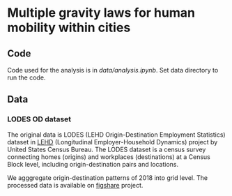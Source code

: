 # Multiple gravity laws for human mobility within cities
## Code
Code used for the analysis is in *data/analysis.ipynb*. Set data directory to run the code.

## Data
### LODES OD dataset

The original data is LODES (LEHD Origin-Destination Employment Statistics) dataset in [LEHD](https://lehd.ces.census.gov/) (Longitudinal Employer-Household Dynamics) project by United States Census Bureau. The LODES dataset is a census survey connecting homes (origins) and workplaces (destinations) at a Census Block level, including origin-destination pairs and locations.

We agggregate origin-destination patterns of 2018 into grid level.
The processed data is available on [figshare](https://figshare.com/projects/Multiple_gravity_laws_for_human_mobility_within_cities/166745) project.
